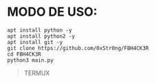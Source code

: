 # MODO DE USO:


```
apt install python -y
apt install python2 -y
apt install git -y
git clone https://github.com/0xStr0ng/FBH4CK3R
cd FBH4CK3R
python3 main.py
```

> TERMUX
